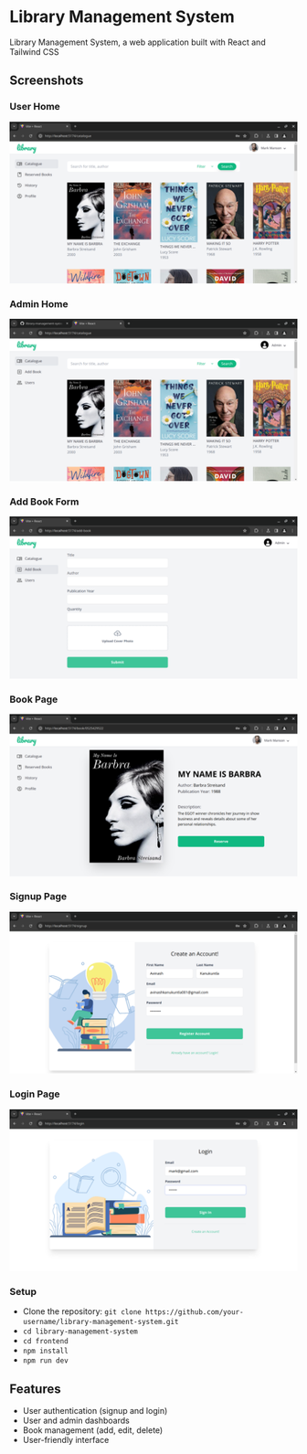 # Library Management System
Library Management System, a web application built with React and Tailwind CSS

## Screenshots

### User Home
![User Home](/screenshots/user_home.png)

### Admin Home
![Admin Home](/screenshots/admin_home.png)

### Add Book Form
![Add Book Form](/screenshots/add_book_form.png)

### Book Page
![Book Page](/screenshots/book_page.png)

### Signup Page
![Signup Page](/screenshots/signup_page.png)

### Login Page
![Login Page](/screenshots/login_page.png)



### Setup
- Clone the repository: `git clone https://github.com/your-username/library-management-system.git`
- `cd library-management-system`
- `cd frontend`
- `npm install`
- `npm run dev`


## Features

- User authentication (signup and login)
- User and admin dashboards
- Book management (add, edit, delete)
- User-friendly interface


